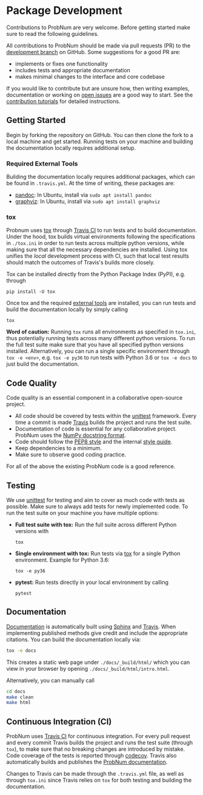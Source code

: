 # Package Development

Contributions to ProbNum are very welcome. Before getting started make sure to read the following guidelines.

All contributions to ProbNum should be made via pull requests (PR) to the
[development branch](https://github.com/probabilistic-numerics/probnum/tree/development) on GitHub. Some suggestions for
a good PR are:

- implements or fixes one functionality
- includes tests and appropriate documentation
- makes minimal changes to the interface and core codebase

If you would like to contribute but are unsure how, then writing examples, documentation or working on
[open issues](https://github.com/probabilistic-numerics/probnum/issues) are a good way to start. See the
[contribution tutorials](https://probabilistic-numerics.github.io/probnum/development/contributing.html#contribution-tutorials)
for detailed instructions.

## Getting Started

Begin by forking the repository on GitHub. You can then clone the fork to a local machine and get started.
Running tests on your machine and building the documentation locally requires additional setup.

### Required External Tools

Building the documentation locally requires additional packages, which can be found in `.travis.yml`.
At the time of writing, these packages are:
- [pandoc](https://pandoc.org/): In Ubuntu, install via `sudo apt install pandoc`
- [graphviz](https://graphviz.org/): In Ubuntu, install via `sudo apt install graphviz`

### tox

Probnum uses [tox](https://tox.readthedocs.io/en/latest/) through [Travis CI](#continuous-integration) to run tests and to build documentation.
Under the hood, tox builds virtual environments following the specifications in `./tox.ini` in order to run tests across multiple python versions, while making sure that all the necessary dependencies are installed.
Using tox unifies the *local* development process with CI, such that local test results should match the outcomes of Travis's builds more closely.

Tox can be installed directly from the Python Package Index (PyPI), e.g. through
```
pip install -U tox
```
Once tox and the required [external tools](#required-external-tools) are installed, you can run tests and build the documentation locally by simply calling
```
tox
```

**Word of caution:**
Running `tox` runs all environments as specified in `tox.ini`, thus potentially running tests across many different python versions.
To run the full test suite make sure that you have all specified python versions installed.
Alternatively, you can run a single specific environment through `tox -e <env>`, e.g. `tox -e py36` to run tests with Python 3.6 or `tox -e docs` to just build the documentation.

## Code Quality

Code quality is an essential component in a collaborative open-source project.

- All code should be covered by tests within the [unittest](https://docs.python.org/3/library/unittest.html) framework. Every time a commit is
made [Travis](https://travis-ci.org/probabilistic-numerics/probnum) builds the project and runs the test suite.
- Documentation of code is essential for any collaborative project. ProbNum uses the
[NumPy docstring format](https://numpydoc.readthedocs.io/en/latest/format.html).
- Code should follow the [PEP8 style](https://www.python.org/dev/peps/pep-0008/) and the internal [style guide](https://github.com/probabilistic-numerics/probnum/blob/master/STYLEGUIDE.md).
- Keep dependencies to a minimum.
- Make sure to observe good coding practice.

For all of the above the existing ProbNum code is a good reference.

## Testing

We use [unittest](https://docs.python.org/3/library/unittest.html) for testing and aim to cover as much code with tests as possible.
Make sure to always add tests for newly implemented code.
To run the test suite on your machine you have multiple options:

- **Full test suite with tox:** Run the full suite across different Python versions with
  
  ```
  tox
  ```
- **Single environment with tox:** Run tests via [tox](https://probabilistic-numerics.github.io/probnum/development/contributing.html#tox) for a single Python environment. Example for Python 3.6:
  
  ```
  tox -e py36
  ```
- **pytest:** Run tests directly in your local environment by calling
  
  ```
  pytest
  ```

## Documentation

[Documentation](https://probabilistic-numerics.github.io/probnum/modules.html) is automatically built using [Sphinx](https://www.sphinx-doc.org/en/master/) and [Travis](https://travis-ci.org/probabilistic-numerics/probnum).
When implementing published methods give credit and include the appropriate citations.
You can build the documentation locally via:
```bash
tox -e docs
```
This creates a static web page under `./docs/_build/html/` which you can view in your browser by opening `./docs/_build/html/intro.html`.

Alternatively, you can manually call
```bash
cd docs
make clean
make html
```

## Continuous Integration (CI)

ProbNum uses [Travis CI](https://travis-ci.org/probabilistic-numerics/probnum) for continuous integration.
For every pull request and every commit Travis builds the project and runs the test suite (through `tox`), to make sure that no breaking changes are introduced by mistake.
Code coverage of the tests is reported through [codecov](https://codecov.io/github/probabilistic-numerics/probnum?branch=master).
Travis also automatically builds and publishes the [ProbNum documentation](https://probabilistic-numerics.github.io/probnum/modules.html).

Changes to Travis can be made through the `.travis.yml` file, as well as through `tox.ini` since Travis relies on `tox` for both testing and building the documentation.
